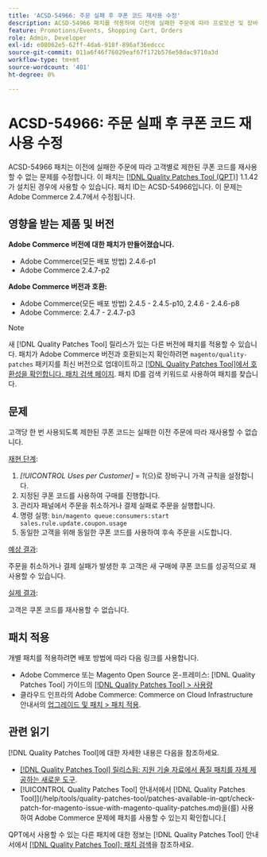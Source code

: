 ```yaml
---
title: 'ACSD-54966: 주문 실패 후 쿠폰 코드 재사용 수정'
description: ACSD-54966 패치를 적용하여 이전에 실패한 주문에 따라 프로모션 및 장바구니별로 제한된 쿠폰 코드를 재사용하지 못하는 Adobe Commerce 문제를 해결합니다.
feature: Promotions/Events, Shopping Cart, Orders
role: Admin, Developer
exl-id: e08062e5-62ff-4da6-918f-896af36edccc
source-git-commit: 011a6f46f76029eaf67f172b576e58dac9710a3d
workflow-type: tm+mt
source-wordcount: '401'
ht-degree: 0%

---
```


# ACSD-54966: 주문 실패 후 쿠폰 코드 재사용 수정

ACSD-54966 패치는 이전에 실패한 주문에 따라 고객별로 제한된 쿠폰 코드를 재사용할 수 없는 문제를 수정합니다. 이 패치는 [[!DNL Quality Patches Tool (QPT)]](https://experienceleague.adobe.com/en/docs/commerce-operations/tools/quality-patches-tool/quality-patches-tool-to-self-serve-quality-patches) 1.1.42가 설치된 경우에 사용할 수 있습니다. 패치 ID는 ACSD-54966입니다. 이 문제는 Adobe Commerce 2.4.7에서 수정됩니다.

## 영향을 받는 제품 및 버전

**Adobe Commerce 버전에 대한 패치가 만들어졌습니다.**

* Adobe Commerce(모든 배포 방법) 2.4.6-p1
* Adobe Commerce 2.4.7-p2

**Adobe Commerce 버전과 호환:**

* Adobe Commerce(모든 배포 방법) 2.4.5 - 2.4.5-p10, 2.4.6 - 2.4.6-p8
* Adobe Commerce: 2.4.7 - 2.4.7-p3

>[!NOTE]
>
>새 [!DNL Quality Patches Tool] 릴리스가 있는 다른 버전에 패치를 적용할 수 있습니다. 패치가 Adobe Commerce 버전과 호환되는지 확인하려면 `magento/quality-patches` 패키지를 최신 버전으로 업데이트하고 [[!DNL Quality Patches Tool]에서 호환성을 확인합니다. 패치 검색 페이지](https://experienceleague.adobe.com/tools/commerce-quality-patches/index.html). 패치 ID를 검색 키워드로 사용하여 패치를 찾습니다.

## 문제

고객당 한 번 사용되도록 제한된 쿠폰 코드는 실패한 이전 주문에 따라 재사용할 수 없습니다.

<u>재현 단계</u>:

1. *[!UICONTROL Uses per Customer]* = *1*(으)로 장바구니 가격 규칙을 설정합니다.
1. 지정된 쿠폰 코드를 사용하여 구매를 진행합니다.
1. 관리자 패널에서 주문을 취소하거나 결제 실패로 주문을 실행합니다.
1. 명령 실행: `bin/magento queue:consumers:start sales.rule.update.coupon.usage`
1. 동일한 고객을 위해 동일한 쿠폰 코드를 사용하여 후속 주문을 시도합니다.

<u>예상 결과</u>:

주문을 취소하거나 결제 실패가 발생한 후 고객은 새 구매에 쿠폰 코드를 성공적으로 재사용할 수 있습니다.

<u>실제 결과</u>:

고객은 쿠폰 코드를 재사용할 수 없습니다.

## 패치 적용

개별 패치를 적용하려면 배포 방법에 따라 다음 링크를 사용합니다.

* Adobe Commerce 또는 Magento Open Source 온-프레미스: [!DNL Quality Patches Tool] 가이드의 [[!DNL Quality Patches Tool] > 사용량](/help/tools/quality-patches-tool/usage.md)
* 클라우드 인프라의 Adobe Commerce: Commerce on Cloud Infrastructure 안내서의 [업그레이드 및 패치 > 패치 적용](https://experienceleague.adobe.com/docs/commerce-cloud-service/user-guide/develop/upgrade/apply-patches.html).

## 관련 읽기

[!DNL Quality Patches Tool]에 대한 자세한 내용은 다음을 참조하세요.

* [[!DNL Quality Patches Tool] 릴리스됨: 지원 기술 자료에서 품질 패치를 자체 제공하는 새로운 도구](https://experienceleague.adobe.com/en/docs/commerce-operations/tools/quality-patches-tool/quality-patches-tool-to-self-serve-quality-patches).
* [!UICONTROL Quality Patches Tool] 안내서에서  [!DNL Quality Patches Tool]](/help/tools/quality-patches-tool/patches-available-in-qpt/check-patch-for-magento-issue-with-magento-quality-patches.md)을(를) 사용하여 Adobe Commerce 문제에 패치를 사용할 수 있는지 확인합니다.[

QPT에서 사용할 수 있는 다른 패치에 대한 정보는 [!DNL Quality Patches Tool] 안내서에서 [[!DNL Quality Patches Tool]: 패치 검색](https://experienceleague.adobe.com/tools/commerce-quality-patches/index.html)을 참조하세요.
